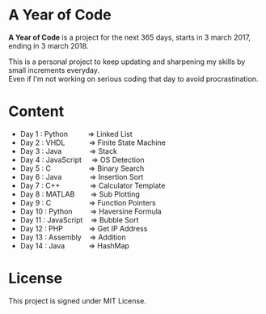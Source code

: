 # A Year of Code

**A Year of Code** is a project for the next 365 days, starts in 3 march 2017, ending in 3 march 2018.

This is a personal project to keep updating and sharpening my skills by small increments everyday. <br/>
Even if I'm not working on serious coding that day to avoid procrastination.

# Content

- Day 1  : Python&nbsp;&nbsp;&nbsp;&nbsp;&nbsp;&nbsp;&nbsp;&nbsp;&nbsp;&nbsp;=>  Linked List 
- Day 2  : VHDL&nbsp;&nbsp;&nbsp;&nbsp;&nbsp;&nbsp;&nbsp;&nbsp;&nbsp;&nbsp;&nbsp;&nbsp;=>  Finite State Machine 
- Day 3  : Java&nbsp;&nbsp;&nbsp;&nbsp;&nbsp;&nbsp;&nbsp;&nbsp;&nbsp;&nbsp;&nbsp;&nbsp;&nbsp;&nbsp;=>  Stack 
- Day 4  : JavaScript&nbsp;&nbsp;&nbsp;&nbsp;&nbsp;=>  OS Detection
- Day 5  : C&nbsp;&nbsp;&nbsp;&nbsp;&nbsp;&nbsp;&nbsp;&nbsp;&nbsp;&nbsp;&nbsp;&nbsp;&nbsp;&nbsp;&nbsp;&nbsp;&nbsp;&nbsp;&nbsp;=> Binary Search
- Day 6  : Java&nbsp;&nbsp;&nbsp;&nbsp;&nbsp;&nbsp;&nbsp;&nbsp;&nbsp;&nbsp;&nbsp;&nbsp;&nbsp;&nbsp;=>  Insertion Sort
- Day 7  : C++&nbsp;&nbsp;&nbsp;&nbsp;&nbsp;&nbsp;&nbsp;&nbsp;&nbsp;&nbsp;&nbsp;&nbsp;&nbsp;&nbsp;&nbsp;=>  Calculator Template
- Day 8  : MATLAB&nbsp;&nbsp;&nbsp;&nbsp;&nbsp;&nbsp;&nbsp;&nbsp;=>  Sub Plotting
- Day 9  : C&nbsp;&nbsp;&nbsp;&nbsp;&nbsp;&nbsp;&nbsp;&nbsp;&nbsp;&nbsp;&nbsp;&nbsp;&nbsp;&nbsp;&nbsp;&nbsp;&nbsp;&nbsp;&nbsp;=>  Function Pointers 
- Day 10 : Python&nbsp;&nbsp;&nbsp;&nbsp;&nbsp;&nbsp;&nbsp;&nbsp;&nbsp;=>  Haversine Formula 
- Day 11 : JavaScript&nbsp;&nbsp;&nbsp;&nbsp;=>  Bubble Sort
- Day 12 : PHP&nbsp;&nbsp;&nbsp;&nbsp;&nbsp;&nbsp;&nbsp;&nbsp;&nbsp;&nbsp;&nbsp;&nbsp;&nbsp;=>  Get IP Address
- Day 13 : Assembly&nbsp;&nbsp;&nbsp;&nbsp;=>  Addition
- Day 14 : Java&nbsp;&nbsp;&nbsp;&nbsp;&nbsp;&nbsp;&nbsp;&nbsp;&nbsp;&nbsp;&nbsp;&nbsp;=>  HashMap


# License

This project is signed under MIT License.
